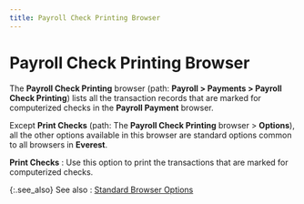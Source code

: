 ```yaml
---
title: Payroll Check Printing Browser
---
```


# Payroll Check Printing Browser


The **Payroll Check Printing** browser (path: **Payroll &gt; Payments &gt; Payroll Check Printing**) lists all the transaction records that are marked for computerized checks in the **Payroll Payment** browser.


Except **Print Checks** (path: The **Payroll Check Printing** browser > **Options**), all the other options available in this browser are standard options common to all browsers in **Everest**.


**Print Checks**
: Use this option to print the transactions that are marked for computerized checks.


{:.see_also}
See also
: [Standard Browser Options]({{site.wwe_chm}}/everest-client/ui/browsers/standard_browser_options.html)
